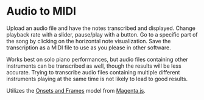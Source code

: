 # Audio to MIDI

Upload an audio file and have the notes transcribed and displayed. Change playback rate with a slider, pause/play with a button. Go to a specific part of the song by clicking on the horizontal note visualization. Save the transcription as a MIDI file to use as you please in other software.

Works best on solo piano performances, but audio files containing other instruments can be transcribed as well, though the results will be less accurate. Trying to transcribe audio files containing multiple different instruments playing at the same time is not likely to lead to good results.

Utilizes the [Onsets and Frames](https://magenta.tensorflow.org/onsets-frames) model from [Magenta.js](https://magenta.tensorflow.org/). 
